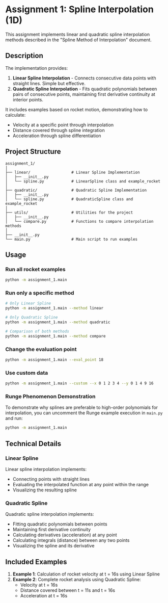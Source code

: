 # Assignment 1: Spline Interpolation (1D)

This assignment implements linear and quadratic spline interpolation methods described in the "Spline Method of Interpolation" document.

## Description

The implementation provides:

1. **Linear Spline Interpolation** - Connects consecutive data points with straight lines. Simple but effective.
2. **Quadratic Spline Interpolation** - Fits quadratic polynomials between pairs of consecutive points, maintaining first derivative continuity at interior points.

It includes examples based on rocket motion, demonstrating how to calculate:
- Velocity at a specific point through interpolation
- Distance covered through spline integration
- Acceleration through spline differentiation

## Project Structure

```
assignment_1/
│
├── linear/                  # Linear Spline Implementation
│   ├── __init__.py
│   └── spline.py            # LinearSpline class and example_rocket
│
├── quadratic/               # Quadratic Spline Implementation
│   ├── __init__.py
│   └── spline.py            # QuadraticSpline class and example_rocket
│
├── utils/                   # Utilities for the project
│   ├── __init__.py
│   └── compare.py           # Functions to compare interpolation methods
│
├── __init__.py
└── main.py                  # Main script to run examples
```

## Usage

### Run all rocket examples

```bash
python -m assignment_1.main
```

### Run only a specific method

```bash
# Only Linear Spline
python -m assignment_1.main --method linear

# Only Quadratic Spline
python -m assignment_1.main --method quadratic

# Comparison of both methods
python -m assignment_1.main --method compare
```

### Change the evaluation point

```bash
python -m assignment_1.main --eval_point 18
```

### Use custom data

```bash
python -m assignment_1.main --custom --x 0 1 2 3 4 --y 0 1 4 9 16
```

### Runge Phenomenon Demonstration

To demonstrate why splines are preferable to high-order polynomials for interpolation, you can uncomment the Runge example execution in `main.py` and run:

```bash
python -m assignment_1.main
```

## Technical Details

### Linear Spline

Linear spline interpolation implements:
- Connecting points with straight lines
- Evaluating the interpolated function at any point within the range
- Visualizing the resulting spline

### Quadratic Spline

Quadratic spline interpolation implements:
- Fitting quadratic polynomials between points
- Maintaining first derivative continuity
- Calculating derivatives (acceleration) at any point
- Calculating integrals (distance) between any two points
- Visualizing the spline and its derivative

## Included Examples

1. **Example 1**: Calculation of rocket velocity at t = 16s using Linear Spline
2. **Example 2**: Complete rocket analysis using Quadratic Spline:
   - Velocity at t = 16s
   - Distance covered between t = 11s and t = 16s
   - Acceleration at t = 16s 